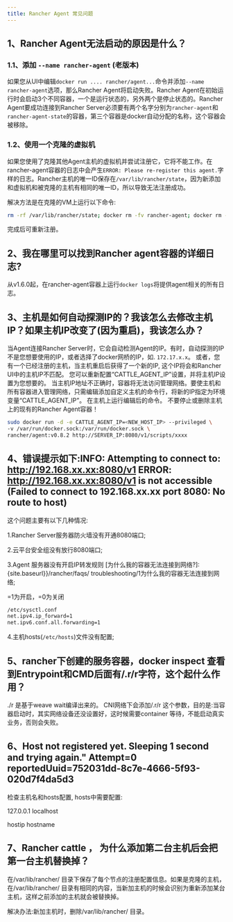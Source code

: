 ```yaml
---
title: Rancher Agent 常见问题
---
```


## 1、Rancher Agent无法启动的原因是什么？

### 1.1、添加 `--name rancher-agent` (老版本)

如果您从UI中编辑`docker run .... rancher/agent...`命令并添加`--name rancher-agent`选项，那么Rancher Agent将启动失败。Rancher Agent在初始运行时会启动3个不同容器，一个是运行状态的，另外两个是停止状态的。Rancher Agent要成功连接到Rancher Server必须要有两个名字分别为`rancher-agent`和`rancher-agent-state`的容器，第三个容器是docker自动分配的名称，这个容器会被移除。

### 1.2、使用一个克隆的虚拟机

如果您使用了克隆其他Agent主机的虚拟机并尝试注册它，它将不能工作。在rancher-agent容器的日志中会产生`ERROR: Please re-register this agent.`字样的日志。Rancher主机的唯一ID保存在`/var/lib/rancher/state`，因为新添加和虚拟机和被克隆的主机有相同的唯一ID，所以导致无法注册成功。

解决方法是在克隆的VM上运行以下命令: 

```bash
rm -rf /var/lib/rancher/state; docker rm -fv rancher-agent; docker rm -fv rancher-agent-state
```

完成后可重新注册。

## 2、我在哪里可以找到Rancher agent容器的详细日志?

从v1.6.0起，在rancher-agent容器上运行`docker logs`将提供agent相关的所有日志。

## 3、主机是如何自动探测IP的？我该怎么去修改主机IP？如果主机IP改变了(因为重启)，我该怎么办？

当Agent连接Rancher Server时，它会自动检测Agent的IP。有时，自动探测的IP不是您想要使用的IP，或者选择了docker网桥的IP，如. `172.17.x.x`。
或者，您有一个已经注册的主机，当主机重启后获得了一个新的IP, 这个IP将会和Rancher UI中的主机IP不匹配。
您可以重新配置“CATTLE_AGENT_IP”设置，并将主机IP设置为您想要的。
当主机IP地址不正确时，容器将无法访问管理网络。要使主机和所有容器进入管理网络，只需编辑添加自定义主机的命令行，将新的IP指定为环境变量“CATTLE_AGENT_IP”。 在主机上运行编辑后的命令。 不要停止或删除主机上的现有的Rancher Agent容器！

```bash
sudo docker run -d -e CATTLE_AGENT_IP=<NEW_HOST_IP> --privileged \
-v /var/run/docker.sock:/var/run/docker.sock \
rancher/agent:v0.8.2 http://SERVER_IP:8080/v1/scripts/xxxx
```

## 4、错误提示如下:INFO: Attempting to connect to: http://192.168.xx.xx:8080/v1    ERROR: http://192.168.xx.xx:8080/v1 is not accessible (Failed to connect to 192.168.xx.xx port 8080: No route to host)

这个问题主要有以下几种情况:

1.Rancher Server服务器防火墙没有开通8080端口;

2.云平台安全组没有放行8080端口;

3.Agent 服务器没有开启IP转发规则 [为什么我的容器无法连接到网络?]:{site.baseurl}}/rancher/faqs/
troubleshooting/1为什么我的容器无法连接到网络;

=1为开启，=0为关闭

```bash
/etc/sysctl.conf
net.ipv4.ip_forward=1
net.ipv6.conf.all.forwarding=1
```

4.主机hosts(`/etc/hosts`)文件没有配置;

## 5、rancher下创建的服务容器，docker inspect 查看到Entrypoint和CMD后面有/.r/r字符，这个起什么作用？

./r 是基于weave wait编译出来的。
CNI网络下会添加/.r/r  这个参数，目的是:当容器启动时，其实网络设备还没设置好，这时候需要container 等待，不能启动真实业务，否则会失败。

## 6、Host not registered yet. Sleeping 1 second and trying again." Attempt=0 reportedUuid=752031dd-8c7e-4666-5f93-020d7f4da5d3

检查主机名和hosts配置, hosts中需要配置:

127.0.0.1 localhost

hostip  hostname 

## 7、Rancher cattle ， 为什么添加第二台主机后会把第一台主机替换掉？

在/var/lib/rancher/ 目录下保存了每个节点的注册配置信息。如果是克隆的主机，在/var/lib/rancher/ 目录有相同的内容，当新加主机的时候会识别为重新添加某台主机，这样之前添加的主机就会被替换掉。

解决办法:新加主机时，删除/var/lib/rancher/ 目录。
